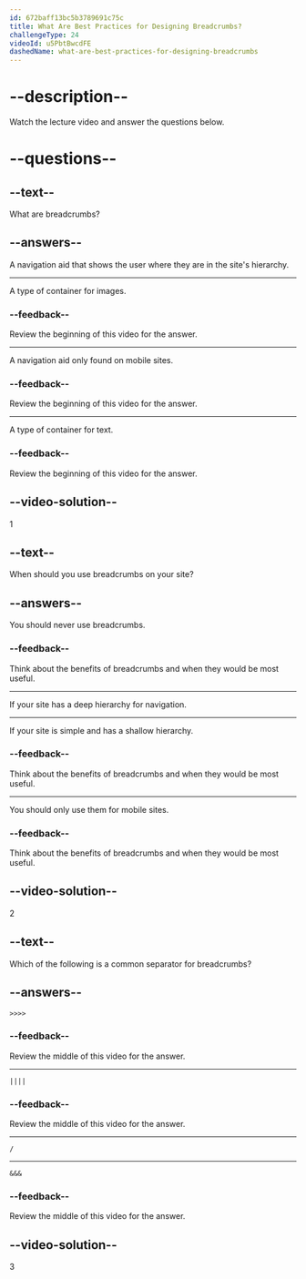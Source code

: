 ```yaml
---
id: 672baff13bc5b3789691c75c
title: What Are Best Practices for Designing Breadcrumbs?
challengeType: 24
videoId: u5PbtBwcdFE
dashedName: what-are-best-practices-for-designing-breadcrumbs
---
```


# --description--

Watch the lecture video and answer the questions below.

# --questions--

## --text--

What are breadcrumbs?

## --answers--

A navigation aid that shows the user where they are in the site's hierarchy.

---

A type of container for images.

### --feedback--

Review the beginning of this video for the answer.

---

A navigation aid only found on mobile sites.

### --feedback--

Review the beginning of this video for the answer.

---

A type of container for text.

### --feedback--

Review the beginning of this video for the answer.

## --video-solution--

1

## --text--

When should you use breadcrumbs on your site?

## --answers--

You should never use breadcrumbs.

### --feedback--

Think about the benefits of breadcrumbs and when they would be most useful.

---

If your site has a deep hierarchy for navigation.

---

If your site is simple and has a shallow hierarchy.

### --feedback--

Think about the benefits of breadcrumbs and when they would be most useful.

---

You should only use them for mobile sites.

### --feedback--

Think about the benefits of breadcrumbs and when they would be most useful.

## --video-solution--

2

## --text--

Which of the following is a common separator for breadcrumbs?

## --answers--

`>>>>`

### --feedback--

Review the middle of this video for the answer.

---

`||||`

### --feedback--

Review the middle of this video for the answer.

---

`/`

---

`&&&`

### --feedback--

Review the middle of this video for the answer.

## --video-solution--

3
